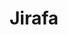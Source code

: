 ---
title: Jirafa
date: 
draft: false

# descripcion
description : Jirafa

materials: Plata 925

color: Plateado

dimensions: 2cm x 2cm

code: 02-14-0166

type: "Dijes"

categories: []

price: $3.010,00

# Images
# first image will be shown in the product page
images:
  # - image: "images/path_to_image"
  # La ubicacion de las imagenes es imagenes/Dijes/Dijes.Plata/02-14-0166-jirafa
  - image: "./images/dijes/plata/02-14-0166-jirafa.JPG"
---